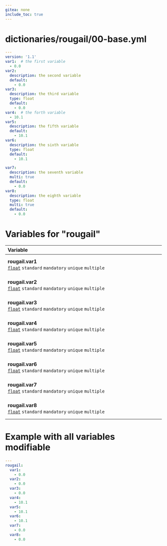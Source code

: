 ```yaml
---
gitea: none
include_toc: true
---
```

# dictionaries/rougail/00-base.yml

```yaml
---
version: '1.1'
var1:  # the first variable
  - 0.0
var2:
  description: the second variable
  default:
    - 0.0
var3:
  description: the third variable
  type: float
  default:
    - 0.0
var4:  # the forth variable
  - 10.1
var5:
  description: the fifth variable
  default:
    - 10.1
var6:
  description: the sixth variable
  type: float
  default:
    - 10.1

var7:
  description: the seventh variable
  multi: true
  default:
    - 0.0
var8:
  description: the eighth variable
  type: float
  multi: true
  default:
    - 0.0
```
# Variables for "rougail"

| Variable&nbsp;&nbsp;&nbsp;&nbsp;&nbsp;&nbsp;&nbsp;&nbsp;&nbsp;&nbsp;&nbsp;&nbsp;&nbsp;&nbsp;&nbsp;&nbsp;&nbsp;&nbsp;&nbsp;&nbsp;&nbsp;&nbsp;&nbsp;&nbsp;&nbsp;&nbsp;&nbsp;&nbsp;&nbsp;&nbsp;&nbsp;&nbsp;&nbsp;&nbsp;&nbsp;&nbsp;&nbsp;&nbsp;&nbsp;&nbsp;&nbsp;&nbsp;&nbsp;&nbsp;&nbsp;&nbsp;&nbsp;&nbsp;&nbsp;&nbsp;&nbsp;&nbsp;&nbsp;&nbsp;&nbsp;&nbsp;&nbsp;&nbsp;&nbsp;&nbsp;&nbsp;&nbsp;&nbsp;&nbsp;&nbsp;&nbsp;&nbsp;&nbsp;&nbsp;&nbsp;&nbsp;&nbsp;&nbsp;&nbsp;&nbsp;&nbsp;&nbsp;&nbsp;&nbsp;&nbsp;&nbsp;&nbsp;&nbsp;&nbsp;&nbsp;&nbsp;&nbsp;&nbsp;&nbsp;&nbsp;&nbsp;&nbsp;&nbsp;&nbsp;&nbsp;&nbsp;&nbsp;&nbsp;&nbsp;&nbsp;&nbsp;&nbsp;&nbsp;&nbsp;&nbsp;&nbsp;&nbsp;&nbsp;&nbsp;&nbsp;&nbsp;&nbsp;&nbsp;&nbsp;&nbsp;&nbsp;&nbsp;   | Description&nbsp;&nbsp;&nbsp;&nbsp;&nbsp;&nbsp;&nbsp;&nbsp;&nbsp;&nbsp;&nbsp;&nbsp;&nbsp;&nbsp;&nbsp;&nbsp;&nbsp;&nbsp;&nbsp;&nbsp;&nbsp;&nbsp;&nbsp;&nbsp;&nbsp;&nbsp;&nbsp;&nbsp;&nbsp;&nbsp;&nbsp;&nbsp;&nbsp;&nbsp;&nbsp;&nbsp;&nbsp;&nbsp;&nbsp;&nbsp;&nbsp;&nbsp;&nbsp;&nbsp;&nbsp;&nbsp;&nbsp;&nbsp;&nbsp;&nbsp;&nbsp;&nbsp;&nbsp;&nbsp;&nbsp;&nbsp;&nbsp;&nbsp;&nbsp;&nbsp;&nbsp;&nbsp;&nbsp;&nbsp;&nbsp;&nbsp;&nbsp;&nbsp;&nbsp;&nbsp;&nbsp;&nbsp;&nbsp;&nbsp;&nbsp;&nbsp;&nbsp;&nbsp;&nbsp;&nbsp;&nbsp;&nbsp;&nbsp;&nbsp;&nbsp;&nbsp;&nbsp;&nbsp;&nbsp;&nbsp;&nbsp;&nbsp;&nbsp;&nbsp;&nbsp;&nbsp;&nbsp;&nbsp;&nbsp;&nbsp;&nbsp;&nbsp;&nbsp;&nbsp;&nbsp;&nbsp;&nbsp;&nbsp;&nbsp;&nbsp;&nbsp;&nbsp;&nbsp;&nbsp;   |
|------------------------------------------------------------------------------------------------------------------------------------------------------------------------------------------------------------------------------------------------------------------------------------------------------------------------------------------------------------------------------------------------------------------------------------------------------------------------------------------------------------------------------------------------------------------------------------------------------------------------------------------------------------------------------------------------------------------------------------------|---------------------------------------------------------------------------------------------------------------------------------------------------------------------------------------------------------------------------------------------------------------------------------------------------------------------------------------------------------------------------------------------------------------------------------------------------------------------------------------------------------------------------------------------------------------------------------------------------------------------------------------------------------------------------------------------------------------------------|
| **rougail.var1**<br/>[`float`](https://rougail.readthedocs.io/en/latest/variable.html#variables-types) `standard` `mandatory` `unique` `multiple`                                                                                                                                                                                                                                                                                                                                                                                                                                                                                                                                                                                        | The first variable.<br/>**Default**: <br/>- 0.0                                                                                                                                                                                                                                                                                                                                                                                                                                                                                                                                                                                                                                                                           |
| **rougail.var2**<br/>[`float`](https://rougail.readthedocs.io/en/latest/variable.html#variables-types) `standard` `mandatory` `unique` `multiple`                                                                                                                                                                                                                                                                                                                                                                                                                                                                                                                                                                                        | The second variable.<br/>**Default**: <br/>- 0.0                                                                                                                                                                                                                                                                                                                                                                                                                                                                                                                                                                                                                                                                          |
| **rougail.var3**<br/>[`float`](https://rougail.readthedocs.io/en/latest/variable.html#variables-types) `standard` `mandatory` `unique` `multiple`                                                                                                                                                                                                                                                                                                                                                                                                                                                                                                                                                                                        | The third variable.<br/>**Default**: <br/>- 0.0                                                                                                                                                                                                                                                                                                                                                                                                                                                                                                                                                                                                                                                                           |
| **rougail.var4**<br/>[`float`](https://rougail.readthedocs.io/en/latest/variable.html#variables-types) `standard` `mandatory` `unique` `multiple`                                                                                                                                                                                                                                                                                                                                                                                                                                                                                                                                                                                        | The forth variable.<br/>**Default**: <br/>- 10.1                                                                                                                                                                                                                                                                                                                                                                                                                                                                                                                                                                                                                                                                          |
| **rougail.var5**<br/>[`float`](https://rougail.readthedocs.io/en/latest/variable.html#variables-types) `standard` `mandatory` `unique` `multiple`                                                                                                                                                                                                                                                                                                                                                                                                                                                                                                                                                                                        | The fifth variable.<br/>**Default**: <br/>- 10.1                                                                                                                                                                                                                                                                                                                                                                                                                                                                                                                                                                                                                                                                          |
| **rougail.var6**<br/>[`float`](https://rougail.readthedocs.io/en/latest/variable.html#variables-types) `standard` `mandatory` `unique` `multiple`                                                                                                                                                                                                                                                                                                                                                                                                                                                                                                                                                                                        | The sixth variable.<br/>**Default**: <br/>- 10.1                                                                                                                                                                                                                                                                                                                                                                                                                                                                                                                                                                                                                                                                          |
| **rougail.var7**<br/>[`float`](https://rougail.readthedocs.io/en/latest/variable.html#variables-types) `standard` `mandatory` `unique` `multiple`                                                                                                                                                                                                                                                                                                                                                                                                                                                                                                                                                                                        | The seventh variable.<br/>**Default**: <br/>- 0.0                                                                                                                                                                                                                                                                                                                                                                                                                                                                                                                                                                                                                                                                         |
| **rougail.var8**<br/>[`float`](https://rougail.readthedocs.io/en/latest/variable.html#variables-types) `standard` `mandatory` `unique` `multiple`                                                                                                                                                                                                                                                                                                                                                                                                                                                                                                                                                                                        | The eighth variable.<br/>**Default**: <br/>- 0.0                                                                                                                                                                                                                                                                                                                                                                                                                                                                                                                                                                                                                                                                          |


# Example with all variables modifiable

```yaml
---
rougail:
  var1:
    - 0.0
  var2:
    - 0.0
  var3:
    - 0.0
  var4:
    - 10.1
  var5:
    - 10.1
  var6:
    - 10.1
  var7:
    - 0.0
  var8:
    - 0.0
```
